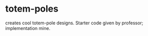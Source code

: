 # totem-poles
creates cool totem-pole designs. Starter code given by professor; implementation mine.
